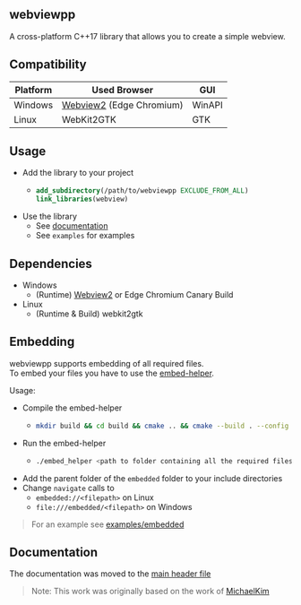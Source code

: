 ## webviewpp
A cross-platform C++17 library that allows you to create a simple webview.

## Compatibility
| Platform | Used Browser                                                                    | GUI    |
| -------- | ------------------------------------------------------------------------------- | ------ |
| Windows  | [Webview2](https://docs.microsoft.com/microsoft-edge/webview2/) (Edge Chromium) | WinAPI |
| Linux    | WebKit2GTK                                                                      | GTK    |

## Usage

- Add the library to your project
  - ```cmake
    add_subdirectory(/path/to/webviewpp EXCLUDE_FROM_ALL)
    link_libraries(webview)
    ```
- Use the library
  - See [documentation](#documentation)
  - See `examples` for examples

## Dependencies
- Windows
  - (Runtime) [Webview2](https://developer.microsoft.com/microsoft-edge/webview2/#download-section) or Edge Chromium Canary Build
- Linux
  - (Runtime & Build) webkit2gtk

## Embedding
webviewpp supports embedding of all required files.  
To embed your files you have to use the [embed-helper](https://github.com/Soundux/webviewpp/tree/master/embed-helper).

Usage:
  - Compile the embed-helper
    - ```bash
      mkdir build && cd build && cmake .. && cmake --build . --config Release
      ```
  - Run the embed-helper
    - ```bash
      ./embed_helper <path to folder containing all the required files>
      ```
  - Add the parent folder of the `embedded` folder to your include directories
  - Change `navigate` calls to
    - `embedded://<filepath>` on Linux
    - `file:///embedded/<filepath>` on Windows

> For an example see [examples/embedded](https://github.com/Soundux/webviewpp/tree/master/examples/embedded)

## Documentation
The documentation was moved to the [main header file](https://github.com/Soundux/webviewpp/blob/master/src/webview/webview.hpp#L200)


> Note: This work was originally based on the work of [MichaelKim](https://github.com/MichaelKim/webview)
